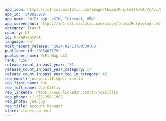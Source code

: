 ```yaml
---
app_icon: https://is1-ssl.mzstatic.com/image/thumb/Purple126/v4/7c/cc/2e/7ccc2ec5-5621-9ae5-b8c7-32f724f9fdac/AppIcon-0-0-1x_U007emarketing-0-7-0-0-sRGB-0-GLES2_U002c0-85-220.png/1024x1024bb.png
app_id: '548925969'
app_name: 'WiFi Map: eSIM, Internet, VPN'
app_screenshot: https://is1-ssl.mzstatic.com/image/thumb/PurpleSource116/v4/d0/61/a0/d061a06e-4e79-11fa-1b88-9c83f4c95e2c/6f5fffab-377c-4810-a90d-757117dced44_X_1EN.png/1242x2688bb.png
category: Travel
country: US
id: h-wA9YXntAkt
language: en
most_recent_release: '2024-02-13T00:00:00'
publisher_id: '885403779'
publisher_name: WiFi Map LLC
rank: '156'
release_count_in_past_year: '31'
release_count_in_past_year_category: 17
release_count_in_past_year_top_in_category: 42
rep_email: joseph.cillis@bitrise.io
rep_first_name: Joe
rep_full_name: Joe Cillis
rep_linkedin: https://www.linkedin.com/in/joecillis
rep_phone: +1 518-258-1902
rep_photo: joe.jpg
rep_title: Account Manager
store: itunes_connect
---
```

